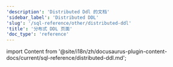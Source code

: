 ```yaml
---
'description': 'Distributed Ddl 的文档'
'sidebar_label': 'Distributed DDL'
'slug': '/sql-reference/other/distributed-ddl'
'title': '分布式 DDL 页面'
'doc_type': 'reference'
---
```


import Content from '@site/i18n/zh/docusaurus-plugin-content-docs/current/sql-reference/distributed-ddl.md';

<Content/>
